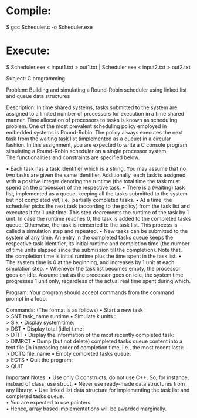 # Compile: 
$ gcc Scheduler.c -o Scheduler.exe
# Execute: 
$ Scheduler.exe < input1.txt > out1.txt | Scheduler.exe < input2.txt > out2.txt

Subject:  C programming

Problem:  Building and simulating a  Round-Robin  scheduler using linked list and queue data structures

Description: In time shared systems, tasks submitted to the system are assigned to a limited  number of processors for execution in a time shared manner. 
Time allocation of processors to tasks is known as scheduling  problem. One of the most prevalent scheduling policy employed in embedded systems is Round-Robin. 
The policy always executes the next task from the waiting task list (implemented as a queue) in a circular fashion. 
In this assignment, you are expected to write a C console program simulating a Round-Robin scheduler on a single processor system.  
The functionalities and constraints are specified below.

•  Each task has a task identifier which is a string. You may assume that no two tasks are given the same identifier. Additionally, each task is assigned with a positive integer denoting the runtime (the total time the task must spend on the processor) of the respective task.
•  There is a (waiting) task list, implemented as a queue, keeping all the tasks submitted to the system but not completed  yet,  i.e.,  partially completed tasks.
•  At a time, the scheduler picks the next task (according to the policy) from the task list and executes it for 1 unit time. This step decrements the runtime of the task by 1 unit. In case the runtime reaches 0, the task  is  added  to  the  completed  tasks  queue. Otherwise, the task is reinserted to the task list. This process is called a simulation step and repeated.
•  New tasks can be submitted to the system at any time. An entry in the completed tasks queue keeps the respective task identifier, its initial runtime and completion time (the number of time units elapsed since the submission till the completion).  Note that, the completion time is initial runtime plus the time spent in the task list.
•  The system time is 0 at the beginning, and increases by 1 unit at each simulation step.
•  Whenever the task list becomes empty, the processor goes on idle. Assume that as the processor goes on idle, the system time progresses 1 unit only, regardless of the actual real time spent during which.

Program: Your program should accept commands from the command prompt in a loop.

Commands:  (The format is as follows)
•  Start a new task :           
    > SNT task_name runtime
•  Simulate k  units :         
    > S k
•  Display system time:         
    > DST
•  Display total (idle) time:   
    > DTIT
•  Display the information of the most recently completed task:  
    > DIMRCT
•  Dump (but not delete) completed tasks queue content into a text file (in increasing order of completion time,  i.e.,  the most recent last):  
    > DCTQ file_name
•  Empty completed tasks queue:     
    > ECTS
•  Quit the program:                
    > QUIT

Important Notes:
•  Use only C constructs, do not use C++. So, for instance, instead of class, use struct.
•  Never use ready-made data structures from any library.
•  Use linked list data structure for implementing the task list and completed tasks queue.  
•  You are expected to use pointers.   
•  Hence, array based implementations will be awarded marginally.
